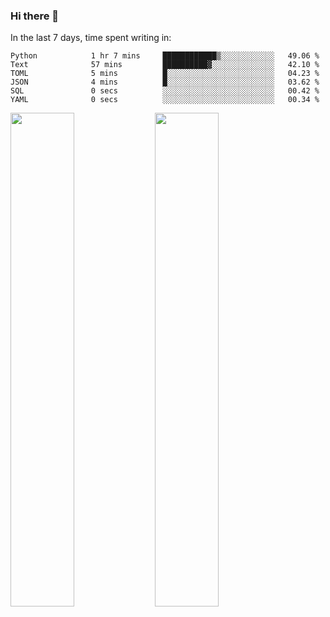 ### Hi there 👋

In the last 7 days, time spent writing in:

<!--START_SECTION:waka-->

```text
Python            1 hr 7 mins     ████████████▒░░░░░░░░░░░░   49.06 %
Text              57 mins         ██████████▓░░░░░░░░░░░░░░   42.10 %
TOML              5 mins          █░░░░░░░░░░░░░░░░░░░░░░░░   04.23 %
JSON              4 mins          █░░░░░░░░░░░░░░░░░░░░░░░░   03.62 %
SQL               0 secs          ░░░░░░░░░░░░░░░░░░░░░░░░░   00.42 %
YAML              0 secs          ░░░░░░░░░░░░░░░░░░░░░░░░░   00.34 %
```

<!--END_SECTION:waka-->

<img src="https://wakatime.com/share/@jimtje/5d0c92de-08f8-4a72-8f2f-6a9693d1e318.svg" width=45% height=45%> <img src="https://wakatime.com/share/@jimtje/501498ae-bda5-4da7-a89d-b40bcdd5556d.svg" width=45% height=45%>
